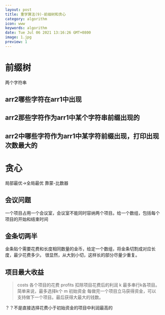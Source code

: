 ```yaml
---
layout: post
title: 重学算法(9)-前缀树和贪心
category: algorithm
icon: www
keywords: algorithm
date: Tue Jul 06 2021 13:16:26 GMT+0800
image: 1.jpg
preview: 1
---
```

# 前缀树
两个字符串
## arr2哪些字符在arr1中出现
## arr2那些字符作为arr1中某个字符串前缀出现的
## arr2中哪些字符作为arr1中某字符前缀出现，打印出现次数最大的
# 贪心
局部最优->全局最优
靠蒙-比数器
## 会议问题
一个项目占用一个会议室，会议室不能同时容纳两个项目。给一个数组，包括每个项目的开始和结束时间
## 金条切两半
金条贴个需要花费和长度相同数量的金币，给定一个数组，将金条切割成对应长度，最少花费多少。
很显然，从大到小切，这样长的部分尽量少重复。
## 项目最大收益
> costs 各个项目的花费
> profits 扣除项目花费后的利润
> k 最多串行k各项目。简单来说，最多选择k个
> m 初始资金
> 每做完一个项目立马获得资金，可以支持做下一个项目。最后获得大最大的钱数。

？？不是直接选择花费小于初始资金的项目中利润最高的

